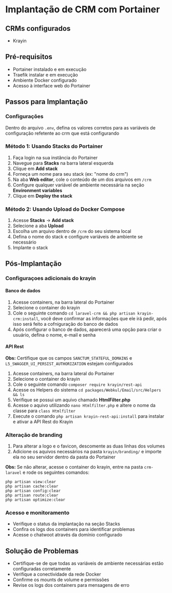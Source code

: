 # Implantação de CRM com Portainer

## CRMs configurados

- Krayin

## Pré-requisitos

- Portainer instalado e em execução
- Traefik instalar e em execução
- Ambiente Docker configurado
- Acesso à interface web do Portainer

## Passos para Implantação

### Configurações

Dentro do arquivo `.env`, defina os valores corretos para as variáveis de configuração refetente ao crm que está configurando

### Método 1: Usando Stacks do Portainer

1. Faça login na sua instância do Portainer
2. Navegue para **Stacks** na barra lateral esquerda
3. Clique em **Add stack**
4. Forneça um nome para seu stack (ex: "nome do crm")
5. Na aba **Web editor**, cole o conteúdo de um dos arquivos em `/crm`
6. Configure qualquer variável de ambiente necessária na seção **Environment variables**
7. Clique em **Deploy the stack**

### Método 2: Usando Upload do Docker Compose

1. Acesse **Stacks** → **Add stack**
2. Selecione a aba **Upload**
3. Escolha um arquivo dentro de `/crm` do seu sistema local
4. Defina o nome do stack e configure variáveis de ambiente se necessário
5. Implante o stack

## Pós-Implantação

### Configuraçoes adicionais do krayin

#### Banco de dados

1. Acesse containers, na barra lateral do Portainer
2. Selecione o container do krayin
3. Cole o seguinte comando `cd laravel-crm && php artisan krayin-crm:install`, você deve confirmar as informações que ele irá pedir, após isso será feito a cofniguração do banco de dados
4. Após configurar o banco de dados, aparecerá uma opção para criar o usuário, defina o nome, e-mail e senha

#### API Rest

**Obs:** Certifique que os campos `SANCTUM_STATEFUL_DOMAINS` e `L5_SWAGGER_UI_PERSIST_AUTHORIZATION` estejam configurados

1. Acesse containers, na barra lateral do Portainer
2. Selecione o container do krayin
3. Cole o seguinte comando `composer require krayin/rest-api`
4. Acesse os Helpers do sistema `cd packages/Webkul/Email/src/Helpers && ls`
5. Verifique se possui um aquivo chamado **HtmlFilter.php**
6. Acesse o aquivo utilizando `nano Htmlfilter.php` e altere o nome da classe para `class Htmlfilter`
7. Execute o comando `php artisan krayin-rest-api:install` para instalar e ativar a API Rest do Krayin

### Alteração de branding

1. Para alterar a logo e o favicon, descomente as duas linhas dos volumes
2. Adicione os aquivos necessários na pasta `krayin/branding/` e importe ela no seu servidor dentro da pasta do Portainer

**Obs:** Se não alterar, acesse o container do krayin, entre na pasta `crm-laravel` e rode os seguintes comandos:

```
php artisan view:clear
php artisan cache:clear
php artisan config:clear
php artisan route:clear
php artisan optimize:clear
```

### Acesso e monitoramento

- Verifique o status da implantação na seção Stacks
- Confira os logs dos containers para identificar problemas
- Acesse o chatwoot através da domínio configurado

## Solução de Problemas

- Certifique-se de que todas as variáveis de ambiente necessárias estão configuradas corretamente
- Verifique a conectividade da rede Docker
- Confirme os mounts de volume e permissões
- Revise os logs dos containers para mensagens de erro